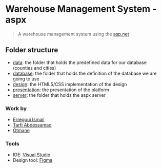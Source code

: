 # Warehouse Management System - aspx

> A warehouse management system using the [asp.net](https://dotnet.microsoft.com/en-us/apps/aspnet)

## Folder structure

- [data](./data/): the folder that holds the predefined data for our database (counties and cities)
- [database](./database/README.md): the folder that holds the definition of the database we are going to use
- [design](./design/): the HTML5/CSS implementation of the design
- [presentation](./presentation/TheWarehouse.pptx): the presentation of the platform
- [server](./server/README.md): the folder that holds the aspx server

### Work by

- [Erregoui Ismail](https://github.com/ErregouiIsmail)
- [Tarfi Abdessamad](https://github.com/abdesstrf)
- [Otmane](https://github.com/otmanecherradi)

### Tools

- IDE: [Visual Studio](https://visualstudio.microsoft.com/vs/)
- Design tool: [Figma](https://www.figma.com/)
